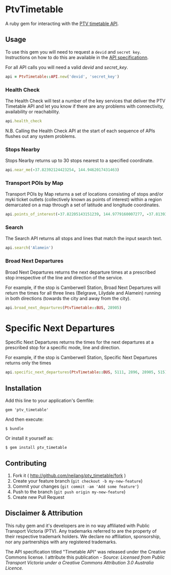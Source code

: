 # PtvTimetable

A ruby gem for interacting with the [PTV timetable API](https://www.data.vic.gov.au/raw_data/ptv-timetable-api/6056).

## Usage

To use this gem you will need to request a `devid` and `secret key`. Instructions on how to do this are available in the [API specificationn](https://www.data.vic.gov.au/raw_data/ptv-timetable-api/6056).


For all API calls you will need a valid _devid_ and _secret_key_.

```ruby
api = PtvTimetable::API.new('devid', 'secret_key')

```

### Health Check

The Health Check will test a number of the key services that deliver the PTV Timetable API and let you know if there are any problems with connectivity, availability or reachability.

```ruby
api.health_check
```

N.B. Calling the Health Check API at the start of each sequence of APIs flushes out any system problems.

### Stops Nearby

Stops Nearby returns up to 30 stops nearest to a specified coordinate.

```ruby
api.near_me(-37.82392124423254, 144.9462017431463)
```

### Transport POIs by Map

Transport POIs by Map returns a set of locations consisting of stops and/or myki ticket outlets (collectively known as points of interest) within a region demarcated on a map through a set of latitude and longitude coordinates.

```ruby
api.points_of_interest(-37.82205143151239, 144.9779160007277, -37.81393456848758, 144.9859159992726)
```

### Search

The Search API returns all stops and lines that match the input search text.

```ruby
api.search('Alamein')
```

### Broad Next Departures

Broad Next Departures returns the next departure times at a prescribed stop irrespective of the line and direction of the service.

For example, if the stop is Camberwell Station, Broad Next Departures will return the times for all three lines (Belgrave, Lilydale and Alamein) running in both directions (towards the city and away from the city).

```ruby
api.broad_next_departures(PtvTimetable::BUS, 28905)
```

# Specific Next Departures

Specific Next Departures returns the times for the next departures at a prescribed stop for a specific mode, line and direction.

For example, if the stop is Camberwell Station, Specific Next Departures returns only the times

```ruby
api.specific_next_departures(PtvTimetable::BUS, 5111, 2896, 28905, 515)
```



## Installation

Add this line to your application's Gemfile:

    gem 'ptv_timetable'

And then execute:

    $ bundle

Or install it yourself as:

    $ gem install ptv_timetable


## Contributing

1. Fork it ( http://github.com/neilang/ptv_timetable/fork )
2. Create your feature branch (`git checkout -b my-new-feature`)
3. Commit your changes (`git commit -am 'Add some feature'`)
4. Push to the branch (`git push origin my-new-feature`)
5. Create new Pull Request

## Disclaimer & Attribution

This ruby gem and it's developers are in no way affiliated with Public Transport Victoria (PTV). Any trademarks referred to are the property of their respective trademark holders. We declare no affiliation, sponsorship, nor any partnerships with any registered trademarks.

The API specification titled "Timetable API" was released under the Creative Commons license. I attribute this publication - _Source: Licensed from Public Transport Victoria under a Creative Commons Attribution 3.0 Australia Licence._
